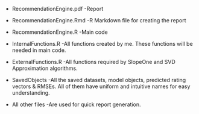 - RecommendationEngine.pdf -Report

- RecommendationEngine.Rmd -R Markdown file for creating the report

- RecommendationEngine.R -Main code

- InternalFunctions.R -All functions created by me. These functions will be needed in main code.

- ExternalFunctions.R -All functions required by SlopeOne and SVD Approximation algorithms.

- SavedObjects -All the saved datasets, model objects, predicted rating vectors & RMSEs. All of them have uniform and intuitive names for easy understanding.

- All other files -Are used for quick report generation.
